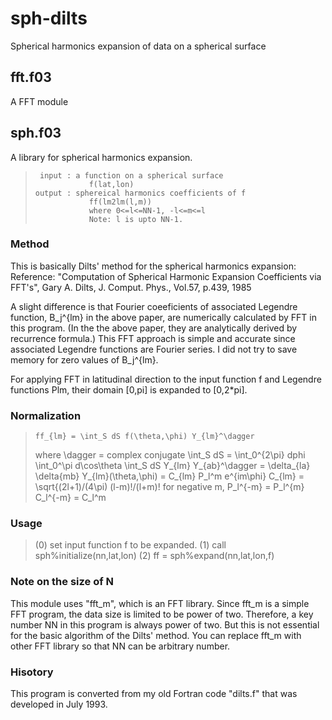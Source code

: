 # sph-dilts
Spherical harmonics expansion of data on a spherical surface

## fft.f03 ##
A FFT module

## sph.f03 ##
 A library for spherical harmonics expansion.
 
>      input : a function on a spherical surface
>                 f(lat,lon)
>     output : sphereical harmonics coefficients of f
>                 ff(lm2lm(l,m)) 
>                 where 0<=l<=NN-1, -l<=m<=l
>                 Note: l is upto NN-1.

### Method ###

This is basically Dilts' method for the spherical 
harmonics expansion:
  Reference: "Computation of Spherical Harmonic Expansion
              Coefficients via FFT's", Gary A. Dilts,
              J. Comput. Phys., Vol.57, p.439, 1985

A slight difference is that Fourier coeeficients of
associated Legendre function, B_j^{lm} in the above
paper, are numerically calculated by FFT in this program.
(In the the above paper, they are analytically derived
by recurrence formula.) This FFT approach is simple and
accurate since associated Legendre functions are Fourier 
series. I did not try to save memory for zero values of
B_j^{lm}. 

For applying FFT in latitudinal direction to the
input function f and Legendre functions Plm, their
domain [0,pi] is expanded to [0,2*pi].

### Normalization ###


>     ff_{lm} = \int_S dS f(\theta,\phi) Y_{lm}^\dagger
>   where
>     \dagger = complex conjugate
>     \int_S dS = \int_0^{2\pi} dphi \int_0^\pi d\cos\theta 
>     \int_S dS Y_{lm} Y_{ab}^\dagger = \delta_{la} \delta{mb}
>     Y_{lm}(\theta,\phi) = C_{lm} P_l^m e^{im\phi}
>     C_{lm} = \sqrt{(2l+1)/(4\pi) (l-m)!/(l+m)!
>   for negative m, 
>     P_l^{-m} = P_l^{m}
>     C_l^{-m} = C_l^m

  
### Usage ###
   
>   (0) set input function f to be expanded.
>   (1) call sph%initialize(nn,lat,lon)
>   (2) ff = sph%expand(nn,lat,lon,f)
 

 
### Note on the size of N ###
This module uses "fft_m", which is an FFT library.
Since fft_m is a simple FFT program, the data size 
is limited to be power of two. Therefore, a key
number NN in this program is always power of two.
But this is not essential for the basic algorithm
of the Dilts' method. You can replace fft_m with
other FFT library so that NN can be arbitrary number.

### Hisotory ###
This program is converted from my old Fortran code 
"dilts.f" that was developed in July 1993.
